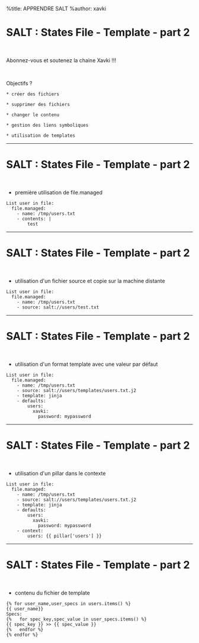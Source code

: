 %title: APPRENDRE SALT
%author: xavki


# SALT : States File - Template - part 2

<br>

Abonnez-vous et soutenez la chaine Xavki !!!

<br>


Objectifs ?

	* créer des fichiers

	* supprimer des fichiers

	* changer le contenu

	* gestion des liens symboliques

	* utilisation de templates

---------------------------------------------------------------------------

# SALT : States File - Template - part 2


<br>

* première utilisation de file.managed

```
List user in file:
  file.managed:
    - name: /tmp/users.txt
    - contents: |
        test
```


---------------------------------------------------------------------------

# SALT : States File - Template - part 2



<br>

* utilisation d'un fichier source et copie sur la machine distante

```
List user in file:
  file.managed:
    - name: /tmp/users.txt
    - source: salt://users/test.txt
```

---------------------------------------------------------------------------

# SALT : States File - Template - part 2


<br>

* utilisation d'un format template avec une valeur par défaut

```
List user in file:
  file.managed:
    - name: /tmp/users.txt
    - source: salt://users/templates/users.txt.j2
    - template: jinja
    - defaults:
        users:
          xavki:
            password: mypassword
```

---------------------------------------------------------------------------

# SALT : States File - Template - part 2


<br>

* utilisation d'un pillar dans le contexte

```
List user in file:
  file.managed:
    - name: /tmp/users.txt
    - source: salt://users/templates/users.txt.j2
    - template: jinja
    - defaults:
        users:
          xavki:
            password: mypassword
    - context:
        users: {{ pillar['users'] }}
```

---------------------------------------------------------------------------

# SALT : States File - Template - part 2


<br>

* contenu du fichier de template

```
{% for user_name,user_specs in users.items() %}
{{ user_name}}
Specs:
{%   for spec_key,spec_value in user_specs.items() %}
{{ spec_key }} >> {{ spec_value }}
{%   endfor %}
{% endfor %}
```
